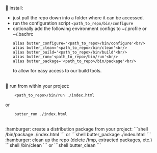 :hamburger: install:
  * just pull the repo down into a folder where it can be accessed.
  * run the configuration script ```<path_to_repo/bin/configure```
  * optionally add the following environment configs to ~/.profile or ~/.bachrc<br/>
	```shell    
    alias butter_configure='<path_to_repo>/bin/configure'<br/>
    alias butter_clean='<path_to_repo>/bin/clean'<br/>
    alias butter_build='<path_to_repo>/bin/build'<br/>
    alias butter_run='<path_to_repo>/bin/run'<br/>
    alias butter_package='<path_to_repo>/bin/package'<br/>
	```
    to allow for easy access to our build tools.
<br/><br/>

:hamburger: run from within your project:
```shell
    <path_to_repo>/bin/run ./index.html
```
or
```shell
    butter_run ./index.html
```
<br/>
:hamburger: create a distribution package from your project:
```shell
   <path_to_repo>/bin/package ./index.html
```
or
```shell
   butter_package ./index.html
```
<br/>
:hamburger: clean up the repo (delete /tmp, extracted packages, etc.) 
```shell
   <path_to_repo>/bin/clean
```
or
```shell
   butter_clean
```
<br/><br/>
